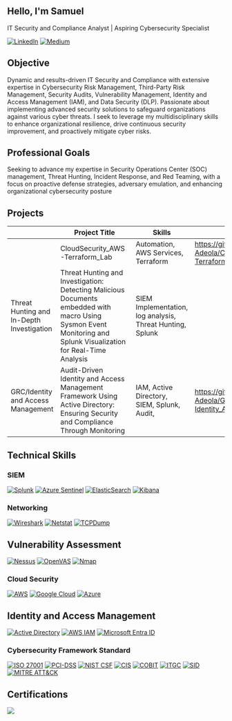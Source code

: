 ## Hello, I'm Samuel
IT Security and Compliance Analyst | Aspiring Cybersecurity Specialist

[![LinkedIn](https://img.shields.io/badge/LinkedIn-Profile-blue?style=flat&logo=linkedin&link=https://www.linkedin.com/in/samueladeola)](https://www.linkedin.com/in/samueladeola)
[![Medium](https://img.shields.io/badge/Medium-Profile-black?style=flat&logo=medium&link=https://medium.com/@Samuel_Adeola)](https://medium.com/@Samuel_Adeola)

## Objective
Dynamic and results-driven  IT Security and Compliance with extensive expertise in Cybersecurity Risk Management, Third-Party Risk Management, Security Audits, Vulnerability Management, Identity and Access Management (IAM), and Data Security (DLP). Passionate about implementing advanced security solutions to safeguard organizations against various cyber threats. I seek to leverage my multidisciplinary skills to enhance organizational resilience, drive continuous security improvement, and proactively mitigate cyber risks.

## Professional Goals
Seeking to advance my expertise in Security Operations Center (SOC) management, Threat Hunting, Incident Response, and Red Teaming, with a focus on proactive defense strategies, adversary emulation, and enhancing organizational cybersecurity posture
    
## Projects
|   |Project Title                        | Skills              | Link         |
|---|-------------------------------------|---------------------|--------------|
| |CloudSecurity_AWS-Terraform_Lab      |Automation, AWS Services, Terraform | https://github.com/Samuel-Adeola/CloudSecurity_AWS-Terraform_Lab-|
| Threat Hunting and In-Depth Investigation |Threat Hunting and Investigation: Detecting Malicious Documents embedded with macro Using Sysmon Event Monitoring and Splunk Visualization for Real-Time Analysis                                     |SIEM Implementation, log analysis, Threat Hunting, Splunk |              | 
| GRC/Identity and Access Management| Audit-Driven Identity and Access Management Framework Using Active Directory: Ensuring Security and Compliance Through Monitoring |IAM, Active Directory, SIEM, Splunk, Audit, | https://github.com/Samuel-Adeola/GRC-Identity_Access_Management_Project |

## Technical Skills
### SIEM
[![Splunk](https://img.shields.io/badge/Splunk-0079A5?style=for-the-badge&logo=splunk&logoColor=white)](https://www.splunk.com)
[![Azure Sentinel](https://img.shields.io/badge/Azure%20Sentinel-0078D4?style=for-the-badge&logo=microsoftazure&logoColor=white)](https://azure.microsoft.com/en-us/services/azure-sentinel/)
[![ElasticSearch](https://img.shields.io/badge/Elastic%20Search-005571?style=for-the-badge&logo=elasticsearch&logoColor=white)](https://www.elastic.co/elasticsearch/)
[![Kibana](https://img.shields.io/badge/Kibana-005571?style=for-the-badge&logo=kibana&logoColor=white)](https://www.elastic.co/kibana/)

### Networking
[![Wireshark](https://img.shields.io/badge/Wireshark-000000?style=for-the-badge&logo=wireshark&logoColor=white)](https://www.wireshark.org)
[![Netstat](https://img.shields.io/badge/Netstat-000000?style=for-the-badge&logo=netstat&logoColor=white)](https://en.wikipedia.org/wiki/Netstat)
[![TCPDump](https://img.shields.io/badge/TCPDump-000000?style=for-the-badge&logo=tcpdump&logoColor=white)](https://www.tcpdump.org)

## Vulnerability Assessment
[![Nessus](https://img.shields.io/badge/Nessus-4E9F3D?style=for-the-badge&logo=tenable&logoColor=white)](https://www.tenable.com/products/nessus)
[![OpenVAS](https://img.shields.io/badge/OpenVAS-229922?style=for-the-badge&logo=openvas&logoColor=white)](https://www.openvas.org)
[![Nmap](https://img.shields.io/badge/Nmap-00A6A6?style=for-the-badge&logo=nmap&logoColor=white)](https://nmap.org)

### Cloud Security
[![AWS](https://img.shields.io/badge/AWS-232F3E?style=for-the-badge&logo=amazonaws&logoColor=white)](https://aws.amazon.com)
[![Google Cloud](https://img.shields.io/badge/Google%20Cloud-4285F4?style=for-the-badge&logo=googlecloud&logoColor=white)](https://cloud.google.com)
[![Azure](https://img.shields.io/badge/Azure-0089D6?style=for-the-badge&logo=microsoftazure&logoColor=white)](https://azure.microsoft.com)

## Identity and Access Management
[![Active Directory](https://img.shields.io/badge/Active%20Directory-0082C9?style=for-the-badge&logo=microsoft&logoColor=white)](https://learn.microsoft.com/en-us/windows-server/identity/active-directory-domain-services)
[![AWS IAM](https://img.shields.io/badge/AWS%20IAM-FF9900?style=for-the-badge&logo=amazonaws&logoColor=white)](https://aws.amazon.com/iam/)
[![Microsoft Entra ID](https://img.shields.io/badge/Microsoft%20Entra%20ID-0078D4?style=for-the-badge&logo=microsoftazure&logoColor=white)](https://learn.microsoft.com/en-us/azure/active-directory/fundamentals/active-directory-whatis)

### Cybersecurity Framework Standard
[![ISO 27001](https://img.shields.io/badge/ISO%2027001-005C5C?style=for-the-badge&logo=iso&logoColor=white)](https://www.iso.org/iso-27001-information-security.html)
[![PCI-DSS](https://img.shields.io/badge/PCI--DSS-003B5C?style=for-the-badge&logo=payment&logoColor=white)](https://www.pcisecuritystandards.org/)
[![NIST CSF](https://img.shields.io/badge/NIST%20CSF-005A8B?style=for-the-badge&logo=nist&logoColor=white)](https://www.nist.gov/cyberframework)
[![CIS](https://img.shields.io/badge/CIS-2E5E92?style=for-the-badge&logo=cis&logoColor=white)](https://www.cisecurity.org/)
[![COBIT](https://img.shields.io/badge/COBIT-0078B7?style=for-the-badge&logo=itil&logoColor=white)](https://www.isaca.org/resources/cobit)
[![ITGC](https://img.shields.io/badge/ITGC-003B5C?style=for-the-badge&logo=networking&logoColor=white)](https://www.isaca.org/resources/it-governance-controls)
[![SID](https://img.shields.io/badge/SID-2D2D2D?style=for-the-badge&logo=shield&logoColor=white)](https://www.sans.org/cyber-security-summit/)
[![MITRE ATT&CK](https://img.shields.io/badge/MITRE%20ATT%26CK-5A2E4E?style=for-the-badge&logo=mitre&logoColor=white)](https://attack.mitre.org/)

## Certifications
<div>
<img src="https://img.shields.io/badge/-CompTIA_Security%2B-FF0000?&style=for-the-badge&logo=CompTIA&logoColor=white" />
</div>
